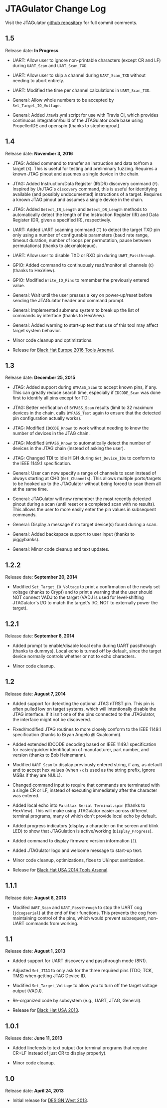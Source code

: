 JTAGulator Change Log
=====================

Visit the JTAGulator [github repository](https://github.com/grandideastudio/jtagulator/commits/master) for full commit comments.


1.5
---
Release date: **In Progress**

* UART: Allow user to ignore non-printable characters (except CR and LF) during `UART_Scan` and `UART_Scan_TXD`. 

* UART: Allow user to skip a channel during `UART_Scan_TXD` without needing to abort entirely.

* UART: Modified the time per channel calculations in `UART_Scan_TXD`.

* General: Allow whole numbers to be accepted by `Set_Target_IO_Voltage`.

* General: Added .travis.yml script for use with Travis CI, which provides continuous integration/build of the JTAGulator code base using PropellerIDE and openspin (thanks to stephengroat).


1.4
---
Release date: **November 3, 2016**

* JTAG: Added command to transfer an instruction and data to/from a target (`X`). This is useful for testing and preliminary fuzzing. Requires a known JTAG pinout and assumes a single device in the chain.

* JTAG: Added Instruction/Data Register (IR/DR) discovery command (`Y`). Inspired by UrJTAG's `discovery` command, this is useful for identifying available (and possibly undocumented) instructions of a target. Requires a known JTAG pinout and assumes a single device in the chain.

* JTAG: Added `Detect_IR_Length` and `Detect_DR_Length` methods to automatically detect the length of the Instruction Register (IR) and Data Register (DR, given a specified IR), respectively.

* UART: Added UART scanning command (`T`) to detect the target TXD pin only using a number of configurable parameters (baud rate range, timeout duration, number of loops per permutation, pause between permutations) (thanks to alexmaloteaux).

* UART: Allow user to disable TXD or RXD pin during `UART_Passthrough`.

* GPIO: Added command to continuously read/monitor all channels (`C`) (thanks to HexView).

* GPIO: Modified `Write_IO_Pins` to remember the previously entered value.

* General: Wait until the user presses a key on power-up/reset before sending the JTAGulator header and command prompt.

* General: Implemented submenu system to break up the list of commands by interface (thanks to HexView).

* General: Added warning to start-up text that use of this tool may affect target system behavior.

* Minor code cleanup and optimizations.

* Release for [Black Hat Europe 2016 Tools Arsenal](https://www.blackhat.com/eu-16/arsenal.html).


1.3
---
Release date: **December 25, 2015**

* JTAG: Added support during `BYPASS_Scan` to accept known pins, if any. This can greatly reduce search time, especially if `IDCODE_Scan` was done first to identify all pins except for TDI.

* JTAG: Better verification of `BYPASS_Scan` results (limit to 32 maximum devices in the chain, calls `BYPASS_Test` again to ensure that the detected pin configuration actually works).

* JTAG: Modified `IDCODE_Known` to work without needing to know the number of devices in the JTAG chain.

* JTAG: Modified `BYPASS_Known` to automatically detect the number of devices in the JTAG chain (instead of asking the user).

* JTAG: Changed TDI to idle HIGH during `Get_Device_IDs` to conform to the IEEE 1149.1 specification.

* General: User can now specify a range of channels to scan instead of always starting at CH0 (`Get_Channels`). This allows multiple ports/targets to be hooked up to the JTAGulator without being forced to scan them all at the same time.

* General: JTAGulator will now remember the most recently detected pinout during a scan (until reset or a completed scan with no results). This allows the user to more easily enter the pin values in subsequent commands.

* General: Display a message if no target device(s) found during a scan.

* General: Added backspace support to user input (thanks to piggybanks).

* General: Minor code cleanup and text updates.


1.2.2
-----
Release date: **September 20, 2014**

* Modified `Set_Target_IO_Voltage` to print a confirmation of the newly set voltage (thanks to Crypt) and to print a warning that the user should NOT connect VADJ to the target (VADJ is used for level-shifting JTAGulator's I/O to match the target's I/O, NOT to externally power the target).


1.2.1
-----
Release date: **September 8, 2014**

* Added prompt to enable/disable local echo during UART passthrough (thanks to dummys). Local echo is turned off by default, since the target device normally controls whether or not to echo characters.

* Minor code cleanup.


1.2
---
Release date: **August 7, 2014**

* Added support for detecting the optional JTAG nTRST pin. This pin is often pulled low on target systems, which will intentionally disable the JTAG interface. If it isn't one of the pins connected to the JTAGulator, the interface might not be discovered.

* Fixed/modified JTAG routines to more closely conform to the IEEE 1149.1 specification (thanks to Bryan Angelo @ Qualcomm).

* Added extended IDCODE decoding based on IEEE 1149.1 specification for easier/quicker identification of manufacturer, part number, and version (thanks to Bob Heinemann).

* Modified `UART_Scan` to display previously entered string, if any, as default and to accept hex values (when `\x` is used as the string prefix, ignore MSBs if they are NULL). 

* Changed command input to require that commands are terminated with a single CR or LF, instead of executing immediately after the character was entered.

* Added local echo into `Parallax Serial Terminal.spin` (thanks to HexView). This will make using JTAGulator easier across different terminal programs, many of which don't provide local echo by default.

* Added progress indicators (display a character on the screen and blink LED) to show that JTAGulation is active/working (`Display_Progress`).

* Added command to display firmware version information (`J`).

* Added JTAGulator logo and welcome message to start-up text.

* Minor code cleanup, optimizations, fixes to UI/input sanitization.

* Release for [Black Hat USA 2014 Tools Arsenal](https://www.blackhat.com/us-14/arsenal.html).


1.1.1
-----
Release date: **August 6, 2013**

* Modifed `UART_Scan` and `UART_Passthrough` to stop the UART cog (`jdcogserial`) at the end of their functions. This prevents the cog from maintaining control of the pins, which would prevent subsequent, non-UART commands from working.


1.1
---
Release date: **August 1, 2013**

* Added support for UART discovery and passthrough mode (8N1).

* Adjusted `Set_JTAG` to only ask for the three required pins (TDO, TCK, TMS) when getting JTAG Device ID.

* Modified `Set_Target_Voltage` to allow you to turn off the target voltage output (VADJ).

* Re-organized code by subsystem (e.g., UART, JTAG, General).

* Release for [Black Hat USA 2013](https://www.blackhat.com/us-13/).


1.0.1
-----
Release date: **June 11, 2013**

* Added linefeeds to text output (for terminal programs that require CR+LF instead of just CR to display properly).

* Minor code cleanup.


1.0
---
Release date: **April 24, 2013**

* Initial release for [DESIGN West 2013](http://www.ubmdesign.com/sanjose/).
